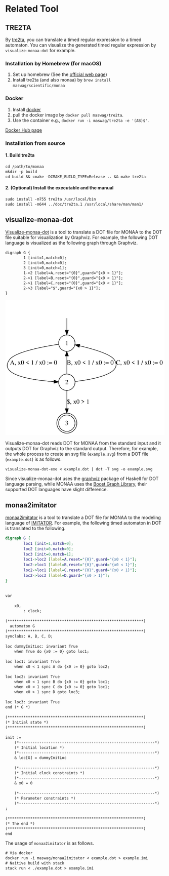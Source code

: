 Related Tool
============

TRE2TA
------

By [tre2ta](./tre2ta_man.md), you can translate a timed regular expression to a timed automaton. You can visualize the generated timed regular expression by `visualize-monaa-dot` for example.


### Installation by Homebrew (for macOS)

1. Set up homebrew (See the [official web page](https://brew.sh))
2. Install tre2ta (and also monaa) by `brew install maswag/scientific/monaa`

### Docker

1. Install [docker](https://www.docker.com/)
2. pull the docker image by `docker pull maswag/tre2ta`.
3. Use the container e.g., `docker run -i maswag/tre2ta -e '(AB)$'`.

[Docker Hub page](https://cloud.docker.com/u/maswag/repository/docker/maswag/tre2ta)

### Installation from source

#### 1. Build tre2ta

```
cd /path/to/monaa
mkdir -p build
cd build && cmake -DCMAKE_BUILD_TYPE=Release .. && make tre2ta
```

#### 2. (Optional) Install the executable and the manual

```
sudo install -m755 tre2ta /usr/local/bin
sudo install -m644 ../doc/tre2ta.1 /usr/local/share/man/man1/
```

visualize-monaa-dot
-------------------

[Visualize-monaa-dot](https://github.com/MasWag/visualize-monaa-dot) is a tool to translate a DOT file for MONAA to the DOT file suitable for visualization by Graphviz. For example, the following DOT language is visualized as the following graph through Graphviz.

```
digraph G {
        1 [init=1,match=0];
        2 [init=0,match=0];
        3 [init=0,match=1];
        1->2 [label=A,reset="{0}",guard="{x0 < 1}"];
        2->1 [label=B,reset="{0}",guard="{x0 < 1}"];
        2->1 [label=C,reset="{0}",guard="{x0 < 1}"];
        2->3 [label="$",guard="{x0 > 1}"];
}
```

![visualized timed automaton by Graphviz](./fig/TA/timed.svg)

Visualize-monaa-dot reads DOT for MONAA from the standard input and it outputs DOT for Graphviz to the standard output. Therefore, for example, the whole process to create an svg file (`example.svg`) from a DOT file (`example.dot`) is as follows.

```
visualize-monaa-dot-exe < example.dot | dot -T svg -o example.svg
```

Since visualize-monaa-dot uses the [graphviz](http://hackage.haskell.org/package/graphviz) package of Haskell for DOT language parsing, while MONAA uses the [Boost Graph Library](https://www.boost.org/doc/libs/1_70_0/libs/graph/doc/index.html), their supported DOT languages have slight difference.

monaa2imitator
--------------

[monaa2imitator](https://github.com/MasWag/monaa2imitator) is a tool to translate a DOT file for MONAA to the modeling language of [IMITATOR](https://www.imitator.fr/). For example, the following timed automaton in DOT is translated to the following.

```test.dot
digraph G {
        loc1 [init=1,match=0];
        loc2 [init=0,match=0];
        loc3 [init=0,match=1];
        loc1->loc2 [label=A,reset="{0}",guard="{x0 < 1}"];
        loc2->loc1 [label=B,reset="{0}",guard="{x0 < 1}"];
        loc2->loc1 [label=C,reset="{0}",guard="{x0 < 1}"];
        loc2->loc3 [label=D,guard="{x0 > 1}"];
}
```

```test.imi

var

	x0,
		: clock;

(************************************************************)
  automaton G
(************************************************************)
synclabs: A, B, C, D;

loc dummyInitLoc: invariant True
	when True do {x0 := 0} goto loc1;

loc loc1: invariant True
	when x0 < 1 sync A do {x0 := 0} goto loc2;

loc loc2: invariant True
	when x0 < 1 sync B do {x0 := 0} goto loc1;
	when x0 < 1 sync C do {x0 := 0} goto loc1;
	when x0 > 1 sync D goto loc3;

loc loc3: invariant True
end (* G *)

(************************************************************)
(* Initial state *)
(************************************************************)

init :=
	(*------------------------------------------------------------*)
	(* Initial location *)
	(*------------------------------------------------------------*)
	& loc[G] = dummyInitLoc

	(*------------------------------------------------------------*)
	(* Initial clock constraints *)
	(*------------------------------------------------------------*)
	& x0 = 0

	(*------------------------------------------------------------*)
	(* Parameter constraints *)
	(*------------------------------------------------------------*)
;

(************************************************************)
(* The end *)
(************************************************************)
end
```

The usage of `monaa2imitator` is as follows.

```
# Via docker
docker run -i maswag/monaa2imitator < example.dot > example.imi
# Naitive build with stack
stack run < ./example.dot > example.imi
```

<!--

tre2imitator
------------

By combining `tre2ta` and `monaa2imitator`, we can translate a TRE to an IMITATOR model. [`tre2imitator`](https://hub.docker.com/repository/docker/maswag/tre2imitator) is a docker image to do this translation automatically.

The usage of `tre2imitator` is as follows.

```
# Via docker
docker run -i maswag/tre2imitator 'a((b)%(0,2)c)+' > abc.imi
```

-->
